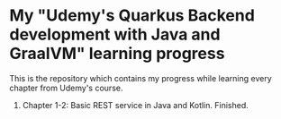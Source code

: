 # My "Udemy's Quarkus Backend development with Java and GraalVM" learning progress

This is the repository which contains my progress while learning every chapter from Udemy's course.

1. Chapter 1-2: Basic REST service in Java and Kotlin. Finished.

